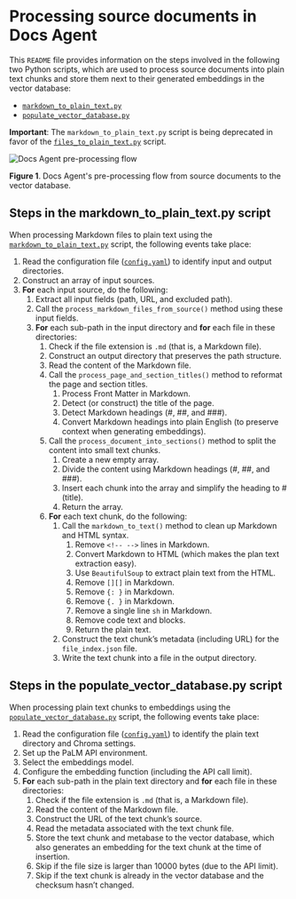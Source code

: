 # Processing source documents in Docs Agent

This `README` file provides information on the steps involved in the following two Python scripts,
which are used to process source documents into plain text chunks and store them next to their
generated embeddings in the vector database:

- [`markdown_to_plain_text.py`][markdown-to-plain-text]
- [`populate_vector_database.py`][populate-vector-database]

**Important**: The `markdown_to_plain_text.py` script is being deprecated in
favor of the [`files_to_plain_text.py`][files-to-plain-text] script.

![Docs Agent pre-processing flow](../docs/images/docs-agent-pre-processing-01.png)

**Figure 1**. Docs Agent's pre-processing flow from source documents to the vector database.

## Steps in the markdown_to_plain_text.py script

When processing Markdown files to plain text using the
[`markdown_to_plain_text.py`][markdown-to-plain-text] script, the following events take place:

1. Read the configuration file ([`config.yaml`][config-yaml]) to identify input and output
   directories.
1. Construct an array of input sources.
1. **For** each input source, do the following:
   1. Extract all input fields (path, URL, and excluded path).
   1. Call the `process_markdown_files_from_source()` method using these input fields.
   1. **For** each sub-path in the input directory and **for** each file in these directories:
      1. Check if the file extension is `.md` (that is, a Markdown file).
      1. Construct an output directory that preserves the path structure.
      1. Read the content of the Markdown file.
      1. Call the `process_page_and_section_titles()` method to reformat the page and section
         titles.
         1. Process Front Matter in Markdown.
         1. Detect (or construct) the title of the page.
         1. Detect Markdown headings (#, ##, and ###).
         1. Convert Markdown headings into plain English (to preserve context when generating
            embeddings).
      1. Call the `process_document_into_sections()` method to split the content into small
         text chunks.
         1. Create a new empty array.
         1. Divide the content using Markdown headings (#, ##, and ###).
         1. Insert each chunk into the array and simplify the heading to # (title).
         1. Return the array.
      1. **For** each text chunk, do the following:
         1. Call the `markdown_to_text()` method to clean up Markdown and HTML syntax.
            1. Remove `<!-- -->` lines in Markdown.
            1. Convert Markdown to HTML (which makes the plan text extraction easy).
            1. Use `BeautifulSoup` to extract plain text from the HTML.
            1. Remove `[][]` in Markdown.
            1. Remove `{: }` in Markdown.
            1. Remove `{. }` in Markdown.
            1. Remove a single line `sh` in Markdown.
            1. Remove code text and blocks.
            1. Return the plain text.
         1. Construct the text chunk’s metadata (including URL) for the `file_index.json` file.
         1. Write the text chunk into a file in the output directory.

## Steps in the populate_vector_database.py script

When processing plain text chunks to embeddings using the
[`populate_vector_database.py`][populate-vector-database] script, the following events take place:

1. Read the configuration file ([`config.yaml`][config-yaml]) to identify the plain text directory
   and Chroma settings.
1. Set up the PaLM API environment.
1. Select the embeddings model.
1. Configure the embedding function (including the API call limit).
1. **For** each sub-path in the plain text directory and **for** each file in these directories:
   1. Check if the file extension is `.md` (that is, a Markdown file).
   1. Read the content of the Markdown file.
   1. Construct the URL of the text chunk’s source.
   1. Read the metadata associated with the text chunk file.
   1. Store the text chunk and metabase to the vector database, which also generates an embedding
      for the text chunk at the time of insertion.
   1. Skip if the file size is larger than 10000 bytes (due to the API limit).
   1. Skip if the text chunk is already in the vector database and the checksum hasn’t changed.

<!-- Reference links -->

[markdown-to-plain-text]: markdown_to_plain_text.py
[files-to-plain-text]: files_to_plain_text.py
[populate-vector-database]: populate_vector_database.py
[config-yaml]: ../config.yaml
